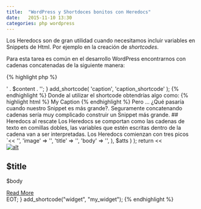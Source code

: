 ```yaml
---
title:  "WordPress y Shortdoces bonitos con Heredocs"
date:   2015-11-10 13:30
categories: php wordpress
---
```

Los Heredocs son de gran utilidad cuando necesitamos incluir variables
en Snippets de Html. Por ejemplo en la creación de
_shortcodes_.

Para esta tarea es común en el desarrollo WordPress encontrarnos con
cadenas concatenadas de la siguiente manera:

{% highlight php %}
<?php

// [caption]My Caption[/caption]
function caption_shortcode( $atts, $content = null ) {
    return '<span class="caption">' . $content . '</span>';
}
add_shortcode( 'caption', 'caption_shortcode' );
{% endhighlight %}

Donde al utilizar el shortcode obtendrías algo como:

{% highlight html %}
<span class="caption">My Caption</span>
{% endhighlight %}

Pero ... ¿Qué pasaría cuando nuestro Snippet es más grande?. Seguramente
concatenando cadenas sería muy complicado construir un Snippet más
grande.

## Heredocs al rescate
Los Heredocs se comportan como las cadenas de texto en comillas dobles,
las variables que estén escritas dentro de la cadena van a ser
interpretadas.

Los Heredocs comienzan con tres picos `<<<EOT` donde `EOT` es un
identificador y se cierra con el nombre del identificador más punto y
coma `EOT;`.

{% highlight php %}
<?php

$nombre = Carlos;
echo "Hola me llamo $nombre.";

echo <<<EOT
Hola me llamo $nombre.
EOT;

{% endhighlight %}

Entonces si tienes un Shortcode con un Snippet de Html mucho más grande
puedes utilizar los Heredocs a tu favor para resolverlo de una manera
más elegante:

{% highlight php %}
<?php

// [widget link="http://st.com" image="image.jpg" title="Cool" body="Any text"]
function my_widget($atts, $content = null) {
    extract( shortcode_atts( array(
       'link' => '',
       'image' => '',
       'title' => '',
       'body' => '',
    ), $atts ) );
    return <<<EOT
<div class="home_widget widget_text">
	<div class="textwidget">
		<a href="$link">
			<img src="$image" alt="alt">
		</a>
		<h2>$title</h2>
		<p>$body</p>
		<a href="$url" class="more-link">Read More</a>
	</div>
</div>
<!-- END "div.home_widget" -->
EOT;
}
add_shortcode("widget", "my_widget");
{% endhighlight %}
